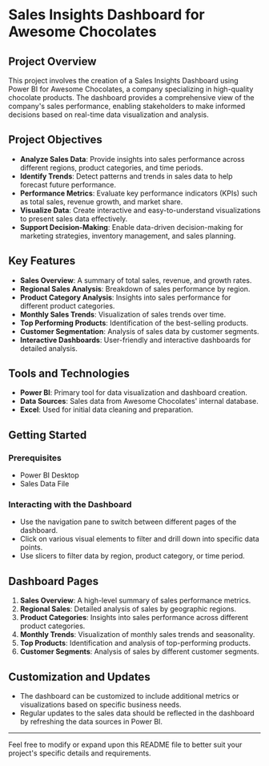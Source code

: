 # Sales Insights Dashboard for Awesome Chocolates

## Project Overview

This project involves the creation of a Sales Insights Dashboard using Power BI for Awesome Chocolates, a company specializing in high-quality chocolate products. The dashboard provides a comprehensive view of the company's sales performance, enabling stakeholders to make informed decisions based on real-time data visualization and analysis.

## Project Objectives

- **Analyze Sales Data**: Provide insights into sales performance across different regions, product categories, and time periods.
- **Identify Trends**: Detect patterns and trends in sales data to help forecast future performance.
- **Performance Metrics**: Evaluate key performance indicators (KPIs) such as total sales, revenue growth, and market share.
- **Visualize Data**: Create interactive and easy-to-understand visualizations to present sales data effectively.
- **Support Decision-Making**: Enable data-driven decision-making for marketing strategies, inventory management, and sales planning.

## Key Features

- **Sales Overview**: A summary of total sales, revenue, and growth rates.
- **Regional Sales Analysis**: Breakdown of sales performance by region.
- **Product Category Analysis**: Insights into sales performance for different product categories.
- **Monthly Sales Trends**: Visualization of sales trends over time.
- **Top Performing Products**: Identification of the best-selling products.
- **Customer Segmentation**: Analysis of sales data by customer segments.
- **Interactive Dashboards**: User-friendly and interactive dashboards for detailed analysis.

## Tools and Technologies

- **Power BI**: Primary tool for data visualization and dashboard creation.
- **Data Sources**: Sales data from Awesome Chocolates' internal database.
- **Excel**: Used for initial data cleaning and preparation.

## Getting Started

### Prerequisites

- Power BI Desktop
- Sales Data File

### Interacting with the Dashboard

- Use the navigation pane to switch between different pages of the dashboard.
- Click on various visual elements to filter and drill down into specific data points.
- Use slicers to filter data by region, product category, or time period.

## Dashboard Pages

1. **Sales Overview**: A high-level summary of sales performance metrics.
2. **Regional Sales**: Detailed analysis of sales by geographic regions.
3. **Product Categories**: Insights into sales performance across different product categories.
4. **Monthly Trends**: Visualization of monthly sales trends and seasonality.
5. **Top Products**: Identification and analysis of top-performing products.
6. **Customer Segments**: Analysis of sales by different customer segments.

## Customization and Updates

- The dashboard can be customized to include additional metrics or visualizations based on specific business needs.
- Regular updates to the sales data should be reflected in the dashboard by refreshing the data sources in Power BI.

---

Feel free to modify or expand upon this README file to better suit your project's specific details and requirements.
